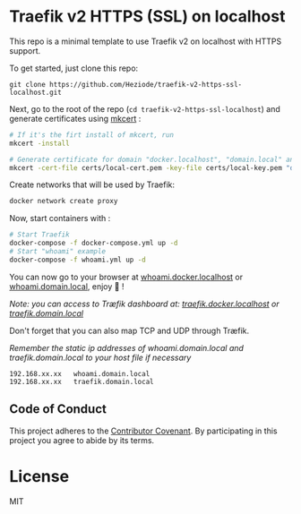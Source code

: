 # Traefik v2 HTTPS (SSL) on localhost

This repo is a minimal template to use Traefik v2 on localhost with HTTPS support.



To get started, just clone this repo:

```
git clone https://github.com/Heziode/traefik-v2-https-ssl-localhost.git
```



Next, go to the root of the repo (`cd traefik-v2-https-ssl-localhost`) and generate certificates using [mkcert](https://github.com/FiloSottile/mkcert) :

```bash
# If it's the firt install of mkcert, run
mkcert -install

# Generate certificate for domain "docker.localhost", "domain.local" and their sub-domains
mkcert -cert-file certs/local-cert.pem -key-file certs/local-key.pem "docker.localhost" "*.docker.localhost" "domain.local" "*.domain.local"
```


Create networks that will be used by Traefik:

```bash
docker network create proxy
``` 


Now, start containers with : 

```bash
# Start Traefik
docker-compose -f docker-compose.yml up -d
# Start "whoami" example
docker-compose -f whoami.yml up -d
```



You can now go to your browser at [whoami.docker.localhost](https://whoami.docker.localhost) or [whoami.domain.local](https://whoami.domain.local), enjoy :rocket: !

*Note: you can access to Træfik dashboard at: [traefik.docker.localhost](https://traefik.docker.localhost) or [traefik.domain.local](https://traefik.domain.local)*

Don't forget that you can also map TCP and UDP through Træfik.

*Remember the static ip addresses of whoami.domain.local and traefik.domain.local to your host file if necessary*

```
192.168.xx.xx   whoami.domain.local  
192.168.xx.xx   traefik.domain.local

```



## Code of Conduct

This project adheres to the [Contributor Covenant](https://www.contributor-covenant.org/). By participating in this project you agree to abide by its terms.



# License

MIT
